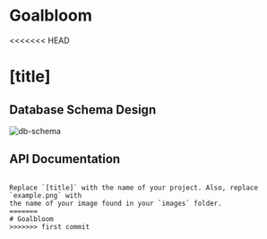 # Goalbloom
<<<<<<< HEAD

# [title]

## Database Schema Design

![db-schema]

[db-schema]: ./images/example.png

## API Documentation
```

Replace `[title]` with the name of your project. Also, replace `example.png` with
the name of your image found in your `images` folder.
=======
# Goalbloom
>>>>>>> first commit
